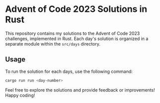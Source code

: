 # Advent of Code 2023 Solutions in Rust

This repository contains my solutions to the Advent of Code 2023 challenges, implemented in Rust. Each day's solution is organized in a separate module within the `src/days` directory.

## Usage

To run the solution for each days, use the following command:

```bash
cargo run run <day-number>
```

Feel free to explore the solutions and provide feedback or improvements! Happy coding!
